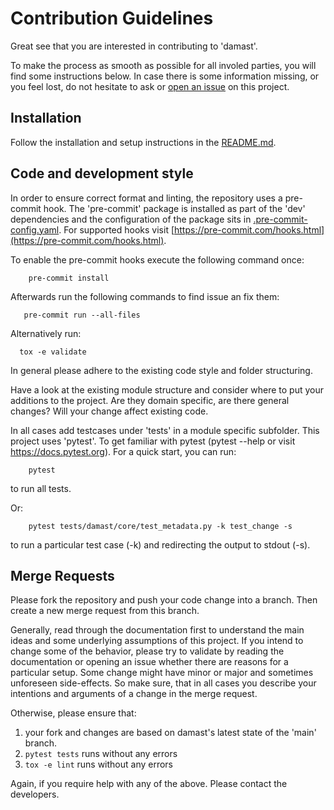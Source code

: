 # Contribution Guidelines

Great see that you are interested in contributing to 'damast'.

To make the process as smooth as possible for all involed parties, you will find some instructions
below.  In case there is some information missing, or you feel lost, do not
hesitate to ask or [open an issue](https://github.com/simula/damast/issues/new)
 on this project.

 ## Installation

 Follow the installation and setup instructions in the [README.md](README.md).


## Code and development style

In order to ensure correct format and linting, the repository uses a pre-commit hook.
The 'pre-commit' package is installed as part of the 'dev' dependencies and the configuration of the
package sits in [.pre-commit-config.yaml](.pre-commit-config.yaml). For supported hooks
visit [https://pre-commit.com/hooks.html](https://pre-commit.com/hooks.html).

To enable the pre-commit hooks execute the following command once:

```
    pre-commit install
```

Afterwards run the following commands to find issue an fix them:

```
   pre-commit run --all-files
```

Alternatively run:
```
  tox -e validate
```

In general please adhere to the existing code style and folder structuring.

Have a look at the existing module structure and consider where to put your additions to the project.
Are they domain specific, are there general changes? Will your change affect existing code.

In all cases add testcases under 'tests' in a module specific subfolder.
This project uses 'pytest'.
To get familiar with pytest (pytest --help or visit https://docs.pytest.org).
For a quick start, you can run:

```
    pytest
```

to run all tests.

Or:

```
    pytest tests/damast/core/test_metadata.py -k test_change -s
```

to run a particular test case (-k) and redirecting the output to stdout (-s).



## Merge Requests

Please fork the repository and push your code change into a branch.
Then create a new merge request from this branch.

Generally, read through the documentation first to understand the main ideas and some underlying assumptions of this project.
If you intend to change some of the behavior, please try to validate by reading the documentation or opening an issue whether
there are reasons for a particular setup.
Some change might have minor or major and sometimes unforeseen side-effects.
So make sure, that in all cases you describe your intentions and arguments of a change in the merge request.

Otherwise, please ensure that:

1. your fork and changes are based on damast's latest state of the 'main' branch.
1. `pytest tests` runs without any errors
1. `tox -e lint` runs without any errors


Again, if you require help with any of the above. Please contact the developers.




